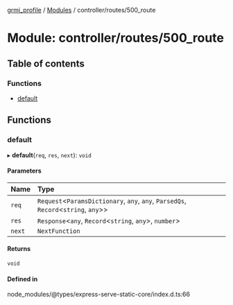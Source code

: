 [grmj_profile](../README.md) / [Modules](../modules.md) / controller/routes/500\_route

# Module: controller/routes/500\_route

## Table of contents

### Functions

- [default](controller_routes_500_route.md#default)

## Functions

### default

▸ **default**(`req`, `res`, `next`): `void`

#### Parameters

| Name | Type |
| :------ | :------ |
| `req` | `Request`<`ParamsDictionary`, `any`, `any`, `ParsedQs`, `Record`<`string`, `any`\>\> |
| `res` | `Response`<`any`, `Record`<`string`, `any`\>, `number`\> |
| `next` | `NextFunction` |

#### Returns

`void`

#### Defined in

node_modules/@types/express-serve-static-core/index.d.ts:66
